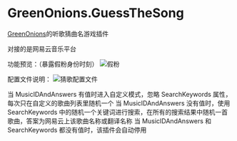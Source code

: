 # GreenOnions.GuessTheSong
[GreenOnions](https://github.com/Alex1911-Jiang/GreenOnions)的听歌猜曲名游戏插件

对接的是网易云音乐平台

功能预览：（暴露假粉身份时刻）
![假粉](https://user-images.githubusercontent.com/50268952/203346042-8c90e8b2-e2c1-4b40-bd89-a42e2d1c5976.jpg)

配置文件说明：
![猜歌配置文件](https://user-images.githubusercontent.com/50268952/203346052-da3449b7-8739-45df-bc02-6c5155b9f4dc.jpg)

当 MusicIDAndAnswers 有值时进入自定义模式，忽略 SearchKeywords 属性，每次只在自定义的歌曲列表里随机一个
当 MusicIDAndAnswers 没有值时，使用 SearchKeywords 中的随机一个关键词进行搜索，在所有的搜索结果中随机一首歌曲，答案为网易云上该歌曲名称或翻译名称
当 MusicIDAndAnswers 和 SearchKeywords 都没有值时，该插件会自动停用

